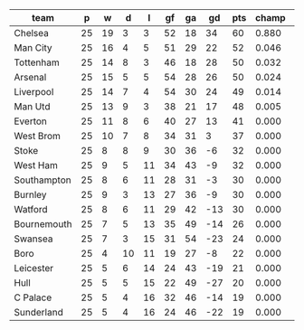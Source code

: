 |    team     | p  | w  | d  | l  | gf | ga | gd  | pts | champ | top2  | top3  | top4  |  5-7  | bot4  | bot3  | bot2  |
|-------------|----|----|----|----|----|----|-----|-----|-------|-------|-------|-------|-------|-------|-------|-------|
| Chelsea     | 25 | 19 |  3 |  3 | 52 | 18 |  34 |  60 | 0.880 | 0.968 | 0.992 | 0.998 | 0.002 | 0.000 | 0.000 | 0.000|
| Man City    | 25 | 16 |  4 |  5 | 51 | 29 |  22 |  52 | 0.046 | 0.321 | 0.559 | 0.758 | 0.242 | 0.000 | 0.000 | 0.000|
| Tottenham   | 25 | 14 |  8 |  3 | 46 | 18 |  28 |  50 | 0.032 | 0.282 | 0.535 | 0.737 | 0.263 | 0.000 | 0.000 | 0.000|
| Arsenal     | 25 | 15 |  5 |  5 | 54 | 28 |  26 |  50 | 0.024 | 0.222 | 0.432 | 0.647 | 0.353 | 0.000 | 0.000 | 0.000|
| Liverpool   | 25 | 14 |  7 |  4 | 54 | 30 |  24 |  49 | 0.014 | 0.157 | 0.346 | 0.576 | 0.423 | 0.000 | 0.000 | 0.000|
| Man Utd     | 25 | 13 |  9 |  3 | 38 | 21 |  17 |  48 | 0.005 | 0.050 | 0.136 | 0.278 | 0.717 | 0.000 | 0.000 | 0.000|
| Everton     | 25 | 11 |  8 |  6 | 40 | 27 |  13 |  41 | 0.000 | 0.000 | 0.001 | 0.007 | 0.814 | 0.000 | 0.000 | 0.000|
| West Brom   | 25 | 10 |  7 |  8 | 34 | 31 |   3 |  37 | 0.000 | 0.000 | 0.000 | 0.000 | 0.155 | 0.000 | 0.000 | 0.000|
| Stoke       | 25 |  8 |  8 |  9 | 30 | 36 |  -6 |  32 | 0.000 | 0.000 | 0.000 | 0.000 | 0.007 | 0.016 | 0.005 | 0.001|
| West Ham    | 25 |  9 |  5 | 11 | 34 | 43 |  -9 |  32 | 0.000 | 0.000 | 0.000 | 0.000 | 0.005 | 0.026 | 0.009 | 0.002|
| Southampton | 25 |  8 |  6 | 11 | 28 | 31 |  -3 |  30 | 0.000 | 0.000 | 0.000 | 0.000 | 0.009 | 0.013 | 0.005 | 0.001|
| Burnley     | 25 |  9 |  3 | 13 | 27 | 36 |  -9 |  30 | 0.000 | 0.000 | 0.000 | 0.000 | 0.006 | 0.032 | 0.011 | 0.003|
| Watford     | 25 |  8 |  6 | 11 | 29 | 42 | -13 |  30 | 0.000 | 0.000 | 0.000 | 0.000 | 0.004 | 0.045 | 0.020 | 0.007|
| Bournemouth | 25 |  7 |  5 | 13 | 35 | 49 | -14 |  26 | 0.000 | 0.000 | 0.000 | 0.000 | 0.000 | 0.234 | 0.122 | 0.047|
| Swansea     | 25 |  7 |  3 | 15 | 31 | 54 | -23 |  24 | 0.000 | 0.000 | 0.000 | 0.000 | 0.000 | 0.318 | 0.189 | 0.093|
| Boro        | 25 |  4 | 10 | 11 | 19 | 27 |  -8 |  22 | 0.000 | 0.000 | 0.000 | 0.000 | 0.000 | 0.352 | 0.210 | 0.103|
| Leicester   | 25 |  5 |  6 | 14 | 24 | 43 | -19 |  21 | 0.000 | 0.000 | 0.000 | 0.000 | 0.000 | 0.602 | 0.437 | 0.261|
| Hull        | 25 |  5 |  5 | 15 | 22 | 49 | -27 |  20 | 0.000 | 0.000 | 0.000 | 0.000 | 0.000 | 0.659 | 0.503 | 0.325|
| C Palace    | 25 |  5 |  4 | 16 | 32 | 46 | -14 |  19 | 0.000 | 0.000 | 0.000 | 0.000 | 0.000 | 0.855 | 0.743 | 0.562|
| Sunderland  | 25 |  5 |  4 | 16 | 24 | 46 | -22 |  19 | 0.000 | 0.000 | 0.000 | 0.000 | 0.000 | 0.848 | 0.748 | 0.595|
